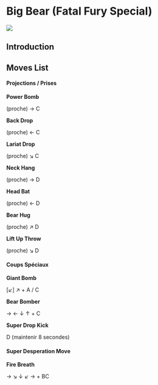 # Big Bear (Fatal Fury Special)

![](/images/Bigbear.PNG)  

## Introduction

## Moves List

#### Projections / Prises

**Power Bomb**

(proche) → C

**Back Drop**

(proche) ← C

**Lariat Drop**

(proche) ↘ C

**Neck Hang**

(proche) → D

**Head Bat**

(proche) ← D

**Bear Hug**

(proche) ↗ D

**Lift Up Throw**

(proche) ↘ D

#### Coups Spéciaux

**Giant Bomb**

\[↙\] ↗ + A / C

**Bear Bomber**

→ ← ↓ ↑ + C

**Super Drop Kick**

D (maintenir 8 secondes)

#### Super Desperation Move

**Fire Breath**

→ ↘ ↓ ↙ → + BC
